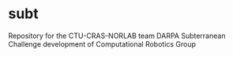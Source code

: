 # subt
Repository for the CTU-CRAS-NORLAB team DARPA Subterranean Challenge development of Computational Robotics Group
